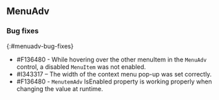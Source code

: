 ## MenuAdv

### Bug fixes
{:#menuadv-bug-fixes}

* \#F136480 - While hovering over the other menuItem in the `MenuAdv` control, a disabled `MenuItem` was not enabled.
* \#I343317 – The width of the context menu pop-up was set correctly.
* \#F136480 - `MenutemAdv` IsEnabled property is working properly when changing the value at runtime.
